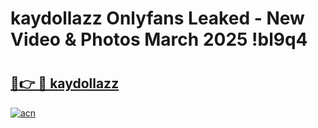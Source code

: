 # kaydollazz Onlyfans Leaked - New Video & Photos March 2025 !bl9q4

# <h2><a href="https://eygr8z.iuczelnia.edu.pl?title=kaydollazz&ref=bl9q4">🔗👉 🔴 kaydollazz</a></h2>

[![acn](https://github.com/user-attachments/assets/0f9c940e-d8b0-45ae-aac7-cd30a18b3e1c)](https://eygr8z.iuczelnia.edu.pl?title=kaydollazz&ref=bl9q4)

